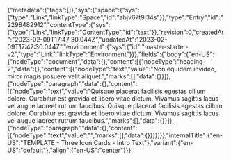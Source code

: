 {"metadata":{"tags":[]},"sys":{"space":{"sys":{"type":"Link","linkType":"Space","id":"abjv67t9l34s"}},"type":"Entry","id":"2298482912","contentType":{"sys":{"type":"Link","linkType":"ContentType","id":"text"}},"revision":0,"createdAt":"2023-02-09T17:47:30.044Z","updatedAt":"2023-02-09T17:47:30.044Z","environment":{"sys":{"id":"master-starter-v2","type":"Link","linkType":"Environment"}}},"fields":{"body":{"en-US":{"nodeType":"document","data":{},"content":[{"nodeType":"heading-2","data":{},"content":[{"nodeType":"text","value":"Non equidem invideo, miror magis posuere velit aliquet.","marks":[],"data":{}}]},{"nodeType":"paragraph","data":{},"content":[{"nodeType":"text","value":"Quisque placerat facilisis egestas cillum dolore. Curabitur est gravida et libero vitae dictum. Vivamus sagittis lacus vel augue laoreet rutrum faucibus. Quisque placerat facilisis egestas cillum dolore. Curabitur est gravida et libero vitae dictum. Vivamus sagittis lacus vel augue laoreet rutrum faucibus.","marks":[],"data":{}}]},{"nodeType":"paragraph","data":{},"content":[{"nodeType":"text","value":"","marks":[],"data":{}}]}]}},"internalTitle":{"en-US":"TEMPLATE - Three Icon Cards - Intro Text"},"variant":{"en-US":"default"},"align":{"en-US":"center"}}}